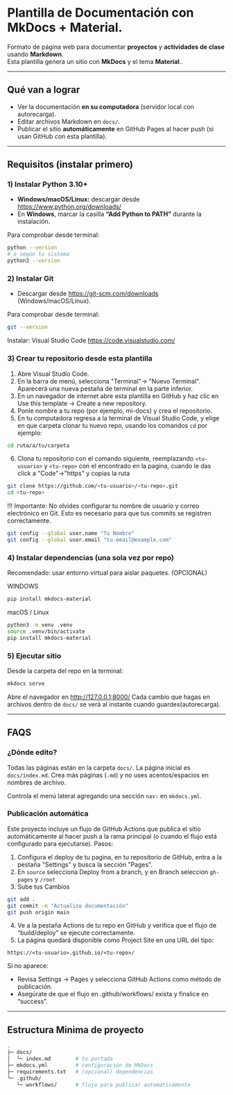 # Plantilla de Documentación con MkDocs + Material.

Formato de página web para documentar **proyectos** y **actividades de clase** usando **Markdown**.  
Esta plantilla genera un sitio con **MkDocs** y el tema **Material**..

---

## Qué van a lograr
- Ver la documentación **en su computadora** (servidor local con autorecarga).
- Editar archivos Markdown en `docs/`.
- Publicar el sitio **automáticamente** en GitHub Pages al hacer push (si usan GitHub con esta plantilla).

---

## Requisitos (instalar primero)

### 1) Instalar **Python 3.10+**
- **Windows/macOS/Linux:** descargar desde https://www.python.org/downloads/
- En **Windows**, marcar la casilla **“Add Python to PATH”** durante la instalación.

Para comprobar desde terminal:
```bash
python --version
# o según tu sistema
python3 --version
```

### 2) Instalar Git

- Descargar desde https://git-scm.com/downloads (Windows/macOS/Linux).

Para comprobar desde terminal:
```bash
git --version
```

Instalar: Visual Studio Code https://code.visualstudio.com/

### 3) Crear tu repositorio desde esta plantilla

1. Abre Visual Studio Code.
2. En la barra de menú, selecciona "Terminal"-> "Nuevo Terminal". Aparecerá una nueva pestaña de terminal en la parte inferior.
3. En un navegador de internet abre esta plantilla en GitHub y haz clic en Use this template → Create a new repository.
4. Ponle nombre a tu repo (por ejemplo, mi-docs) y crea el repositorio.
5. En tu computadora regresa a la terminal de Visual Studio Code, y elige en que carpeta clonar tu nuevo repo, usando los comandos `cd` por ejemplo:
```bash
cd ruta/a/tu/carpeta
```
6. Clona tu repositorio con el comando siguiente, reemplazando `<tu-usuario>` y `<tu-repo>` con el encontrado en la pagina, cuando le das click a "Code"->"https" y copias la ruta

```bash
git clone https://github.com/<tu-usuario>/<tu-repo>.git
cd <tu-repo>
```

!!! Importante: No olvides configurar tu nombre de usuario y correo electrónico en Git. Esto es necesario para que tus commits se registren correctamente.

```bash
git config --global user.name "Tu Nombre"
git config --global user.email "tu.email@example.com"
```

### 4) Instalar dependencias (una sola vez por repo)

Recomendado: usar entorno virtual para aislar paquetes. (OPCIONAL)

WINDOWS

```bash
pip install mkdocs-material
```

macOS / Linux

```bash
python3 -m venv .venv
source .venv/bin/activate
pip install mkdocs-material
```

### 5) Ejecutar sitio

Desde la carpeta del repo en la terminal:

```bash
mkdocs serve
```

Abre el navegador en http://127.0.0.1:8000/
Cada cambio que hagas en archivos dentro de `docs/` se verá al instante cuando guardes(autorecarga).

---

## FAQS

### ¿Dónde edito?

Todas las páginas están en la carpeta `docs/`.
La página inicial es `docs/index.md`.
Crea más páginas (`.md`) y no uses acentos/espacios en nombres de archivo.

Controla el menú lateral agregando una sección `nav:` en `mkdocs.yml`.

### Publicación automática

Este proyecto incluye un flujo de GitHub Actions que publica el sitio automáticamente al hacer push a la rama principal (o cuando el flujo está configurado para ejecutarse).
Pasos:

1. Configura el deploy de tu pagina, en tu repositorio de GitHub, entra a la pestaña "Settings" y busca la sección "Pages".
2. En `source` selecciona Deploy from a branch, y en Branch seleccion `gh-pages` y `/root`
3. Sube tus Cambios
```bash
git add .
git commit -m "Actualizo documentación"
git push origin main
```
4. Ve a la pestaña Actions de tu repo en GitHub y verifica que el flujo de “build/deploy” se ejecute correctamente.
5. La página quedará disponible como Project Site en una URL del tipo:
```php-template
https://<tu-usuario>.github.io/<tu-repo>/
```

Si no aparece:

- Revisa Settings → Pages y selecciona GitHub Actions como método de publicación.
- Asegúrate de que el flujo en .github/workflows/ exista y finalice en “success”.


--- 

## Estructura Minima de proyecto
```bash
.
├─ docs/
│  └─ index.md        # tu portada
├─ mkdocs.yml         # configuración de MkDocs
├─ requirements.txt   # (opcional) dependencias
└─ .github/
   └─ workflows/      # flujo para publicar automáticamente
```
